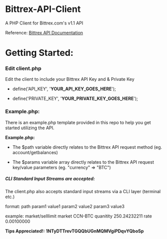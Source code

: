 Bittrex-API-Client
==================
A PHP Client for Bittrex.com's v1.1 API

Reference: [Bittrex API Documentation](https://bittrex.com/Home/Api)


# Getting Started:


### Edit client.php

Edit the client to include your Bittrex API Key and & Private Key

- define('API_KEY', '**YOUR_API_KEY_GOES_HERE**');

- define('PRIVATE_KEY', '**YOUR_PRIVATE_KEY_GOES_HERE**');



### Example.php:
There is an example.php template provided in this repo to help you get started utilizing the API.


**Example.php:**

- The $path variable directly relates to the Bittrex API request method (eg. account/getbalances)

- The $params variable array directly relates to the Bittrex API request key/value parameters (eg. "currency" => "BTC")



##### CLI Standard Input Streams are accepted:
The client.php also accepts standard input streams via a CLI layer (terminal etc.)

format: path param1 value1 param2 value2 param3 value3

example: market/selllimit market CCN-BTC quanitity 250.24232211 rate 0.00100000



**Tips Appreciated!: 1NTyDTTrevTGQQbUGnMQMVgiPDqvYQboSp**

